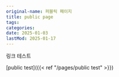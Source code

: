 ```yaml
---
original-name: 퍼블릭 페이지
title: public page
tags:
categories:
date: 2025-01-03
lastMod: 2025-01-17
---
```

















링크 테스트

[public test]({{< ref "/pages/public test" >}})






